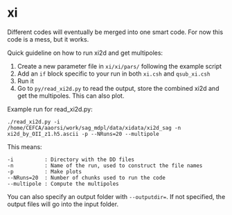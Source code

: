 # xi

Different codes will eventually be merged into one smart code. For now this code is a mess, but it works.

Quick guideline on how to run xi2d and get multipoles:

1. Create a new parameter file in `xi/xi/pars/` following the example script
2. Add an `if` block specific to your run in both `xi.csh` and `qsub_xi.csh`
3. Run it
4. Go to `py/read_xi2d.py` to read the output, store the combined xi2d and get the multipoles. This can also plot.

Example run for read_xi2d.py:
```
./read_xi2d.py -i /home/CEFCA/aaorsi/work/sag_mdpl/data/xidata/xi2d_sag -n xi2d_by_OII_z1.h5.ascii -p --NRuns=20 --multipole
```
This means:
```
-i          : Directory with the DD files
-n          : Name of the run, used to construct the file names
-p          : Make plots
--NRuns=20  : Number of chunks used to run the code
--multipole : Compute the multipoles
```

You can also specify an output folder with `--outputdir=`. If not specified, the output files will go into the input folder.

